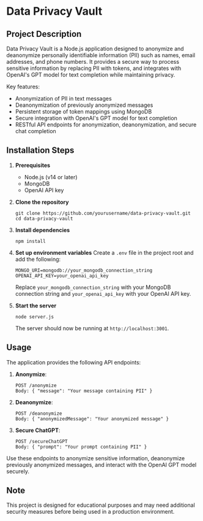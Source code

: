 # Data Privacy Vault

## Project Description

Data Privacy Vault is a Node.js application designed to anonymize and deanonymize personally identifiable information (PII) such as names, email addresses, and phone numbers. It provides a secure way to process sensitive information by replacing PII with tokens, and integrates with OpenAI's GPT model for text completion while maintaining privacy.

Key features:
- Anonymization of PII in text messages
- Deanonymization of previously anonymized messages
- Persistent storage of token mappings using MongoDB
- Secure integration with OpenAI's GPT model for text completion
- RESTful API endpoints for anonymization, deanonymization, and secure chat completion

## Installation Steps

1. **Prerequisites**
   - Node.js (v14 or later)
   - MongoDB
   - OpenAI API key

2. **Clone the repository**
   ```
   git clone https://github.com/yourusername/data-privacy-vault.git
   cd data-privacy-vault
   ```

3. **Install dependencies**
   ```
   npm install
   ```

4. **Set up environment variables**
   Create a `.env` file in the project root and add the following:
   ```
   MONGO_URI=mongodb://your_mongodb_connection_string
   OPENAI_API_KEY=your_openai_api_key
   ```
   Replace `your_mongodb_connection_string` with your MongoDB connection string and `your_openai_api_key` with your OpenAI API key.

5. **Start the server**
   ```
   node server.js
   ```
   The server should now be running at `http://localhost:3001`.

## Usage

The application provides the following API endpoints:

1. **Anonymize**: 
   ```
   POST /anonymize
   Body: { "message": "Your message containing PII" }
   ```

2. **Deanonymize**: 
   ```
   POST /deanonymize
   Body: { "anonymizedMessage": "Your anonymized message" }
   ```

3. **Secure ChatGPT**: 
   ```
   POST /secureChatGPT
   Body: { "prompt": "Your prompt containing PII" }
   ```

Use these endpoints to anonymize sensitive information, deanonymize previously anonymized messages, and interact with the OpenAI GPT model securely.

## Note

This project is designed for educational purposes and may need additional security measures before being used in a production environment.
